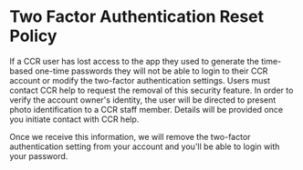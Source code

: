 # Two Factor Authentication Reset Policy  

If a CCR user has lost access to the app they used to generate the time-based one-time passwords they will not be able to login to their CCR account or modify the two-factor authentication settings.  Users must contact CCR help to request the removal of this security feature.  In order to verify the account owner's identity, the user will be directed to present photo identification to a CCR staff member.  Details will be provided once you initiate contact with CCR help.  

Once we receive this information, we will remove the two-factor authentication setting from your account and you'll be able to login with your password. 
